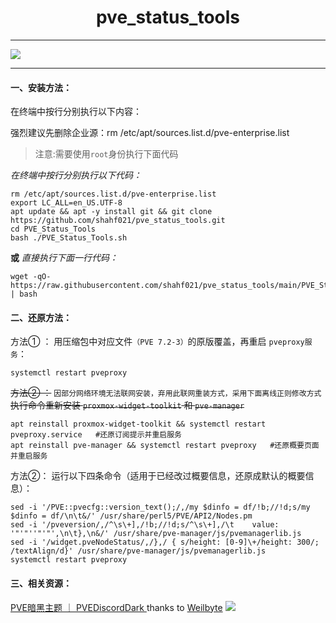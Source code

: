 <center><h1> pve_status_tools </center>

<hr>

![](https://github.com/shahf021/pve_status_tools/blob/main/images/pve_status.png?raw=true)

<hr>

#### 一、安装方法：

在终端中按行分别执行以下内容：

强烈建议先删除企业源：rm /etc/apt/sources.list.d/pve-enterprise.list

> 注意:需要使用`root`身份执行下面代码

*在终端中按行分别执行以下代码：*
```
rm /etc/apt/sources.list.d/pve-enterprise.list
export LC_ALL=en_US.UTF-8
apt update && apt -y install git && git clone https://github.com/shahf021/pve_status_tools.git
cd PVE_Status_Tools
bash ./PVE_Status_Tools.sh
```

**或**  *直接执行下面一行代码：*
```
wget -qO-  https://raw.githubusercontent.com/shahf021/pve_status_tools/main/PVE_Status_Tools.sh | bash
```
#### 二、还原方法：
方法① ：
用压缩包中对应文件`（PVE 7.2-3）`的原版覆盖，再重启 `pveproxy服务`： <br>
```
systemctl restart pveproxy
```
~~方法② ：~~ `因部分网络环境无法联网安装，弃用此联网重装方式，采用下面离线正则修改方式` <br>
~~执行命令重新安装 `proxmox-widget-toolkit` 和 `pve-manager` <br>~~

```
apt reinstall proxmox-widget-toolkit && systemctl restart pveproxy.service   #还原订阅提示并重启服务
apt reinstall pve-manager && systemctl restart pveproxy   #还原概要页面并重启服务
```
方法②：
运行以下四条命令（适用于已经改过概要信息，还原成默认的概要信息）：
```
sed -i '/PVE::pvecfg::version_text();/,/my $dinfo = df/!b;//!d;s/my $dinfo = df/\n\t&/' /usr/share/perl5/PVE/API2/Nodes.pm
sed -i '/pveversion/,/^\s\+],/!b;//!d;s/^\s\+],/\t    value: '"'"''"'"',\n\t},\n&/' /usr/share/pve-manager/js/pvemanagerlib.js
sed -i '/widget.pveNodeStatus/,/},/ { s/height: [0-9]\+/height: 300/; /textAlign/d}' /usr/share/pve-manager/js/pvemanagerlib.js
systemctl restart pveproxy
```


#### 三、相关资源：

 [PVE暗黑主题 ｜ PVEDiscordDark ](https://github.com/Weilbyte/PVEDiscordDark) thanks to [Weilbyte](https://github.com/Weilbyte)
 [![](https://ikoolcore.oss-cn-shenzhen.aliyuncs.com/Banner1.png)](https://item.taobao.com/item.htm?ft=t&id=682025492099)

